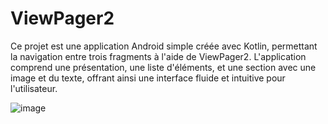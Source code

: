 # ViewPager2

Ce projet est une application Android simple créée avec Kotlin,
permettant la navigation entre trois fragments à l'aide de
ViewPager2. L'application comprend une présentation, une liste
d'éléments, et une section avec une image et du texte, offrant
ainsi une interface fluide et intuitive pour l'utilisateur.

![image](https://github.com/user-attachments/assets/8115887c-5c31-4e39-a3a5-37cf7c879fe4)

